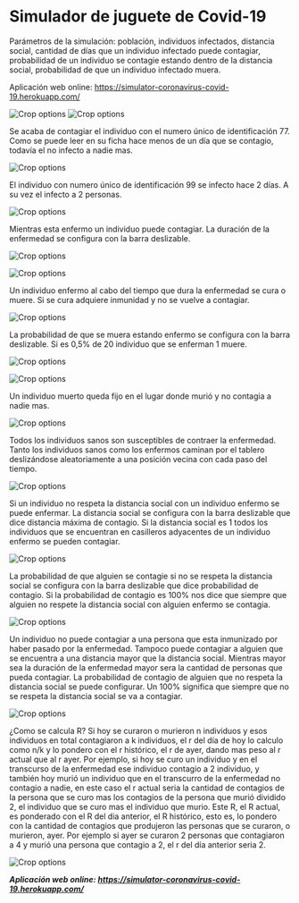 Simulador de juguete de Covid-19
=========================================

Parámetros de la simulación: población, individuos infectados, distancia social, cantidad de días que un individuo infectado puede contagiar, probabilidad de un individuo se contagie estando dentro de la distancia social, probabilidad de que un individuo infectado muera.

Aplicación web online: 
https://simulator-coronavirus-covid-19.herokuapp.com/

![Crop options](https://github.com/marcoscravero2175/simulator-coronavirus-covid-19/blob/master/readme/image001.png)
![Crop options](https://github.com/marcoscravero2175/simulator-coronavirus-covid-19/blob/master/readme/image005.png)

Se acaba de contagiar el individuo con el numero único de identificación 77. Como se puede leer en su ficha hace menos de un día que se contagio, todavía el no infecto a nadie mas.

![Crop options](https://github.com/marcoscravero2175/simulator-coronavirus-covid-19/blob/master/readme/image006.png)

El individuo con numero único de identificación 99 se infecto hace 2 días. A su vez el infecto a 2 personas.

![Crop options](https://github.com/marcoscravero2175/simulator-coronavirus-covid-19/blob/master/readme/image007.png)


Mientras esta enfermo un individuo puede contagiar. La duración de la enfermedad se configura con la barra deslizable.

![Crop options](https://github.com/marcoscravero2175/simulator-coronavirus-covid-19/blob/master/readme/image008.png)

![Crop options](https://github.com/marcoscravero2175/simulator-coronavirus-covid-19/blob/master/readme/image009.png)

Un individuo enfermo al cabo del tiempo que dura la enfermedad se cura o muere. Si se cura adquiere inmunidad y no se vuelve a contagiar.

![Crop options](https://github.com/marcoscravero2175/simulator-coronavirus-covid-19/blob/master/readme/image010.png)

La probabilidad de que se muera estando enfermo se configura con la barra deslizable. Si es 0,5% de 20 individuo que se enferman 1 muere.

![Crop options](https://github.com/marcoscravero2175/simulator-coronavirus-covid-19/blob/master/readme/image011.png)

![Crop options](https://github.com/marcoscravero2175/simulator-coronavirus-covid-19/blob/master/readme/image012.png)

Un individuo muerto queda fijo en el lugar donde murió y no contagia a nadie mas.

![Crop options](https://github.com/marcoscravero2175/simulator-coronavirus-covid-19/blob/master/readme/image013.png)

Todos los individuos sanos son susceptibles de contraer la enfermedad. Tanto los individuos sanos como los enfermos caminan por el tablero deslizándose aleatoriamente a una posición vecina con cada paso del tiempo.

![Crop options](https://github.com/marcoscravero2175/simulator-coronavirus-covid-19/blob/master/readme/image014.png)

Si un individuo no respeta la distancia social con un individuo enfermo se puede enfermar. La distancia social se configura con la barra deslizable que dice distancia máxima de contagio. Si la distancia social es 1 todos los individuos que se encuentran en casilleros adyacentes de un individuo enfermo se pueden contagiar.

![Crop options](https://github.com/marcoscravero2175/simulator-coronavirus-covid-19/blob/master/readme/image015.png)

La probabilidad de que alguien se contagie si no se respeta la distancia social se configura con la barra deslizable que dice probabilidad de contagio. Si la probabilidad de contagio es 100% nos dice que siempre que alguien no respete la distancia social con alguien enfermo se contagia.

![Crop options](https://github.com/marcoscravero2175/simulator-coronavirus-covid-19/blob/master/readme/image016.png)

Un individuo no puede contagiar a una persona que esta inmunizado por haber pasado por la enfermedad. Tampoco puede contagiar a alguien que se encuentra a una distancia mayor que la distancia social. Mientras mayor sea la duración de la enfermedad mayor sera la cantidad de personas que pueda contagiar. La probabilidad de contagio de alguien que no respeta la distancia social se puede configurar. Un 100% significa que siempre que no se respeta la distancia social se va a contagiar.

![Crop options](https://github.com/marcoscravero2175/simulator-coronavirus-covid-19/blob/master/readme/image018.png)

¿Como se calcula R? Si hoy se curaron o murieron n individuos y esos individuos en total contagiaron a k individuos, el r del día de hoy lo calculo como n/k y lo pondero con el r histórico, el r de ayer, dando mas peso al r actual que al r ayer. Por ejemplo, si hoy se curo un individuo y en el transcurso de la enfermedad ese individuo contagio a 2 individuo, y también hoy murió un individuo que en el transcurro de la enfermedad no contagio a nadie, en este caso el r actual seria la cantidad de contagios de la persona que se curo mas los contagios de la persona que murió dividido 2, el individuo que se curo mas el individuo que murio. Este R, el R actual, es ponderado con el R del dia anterior, el R histórico, esto es, lo pondero con la cantidad de contagios que produjeron las personas que se curaron, o murieron, ayer. Por ejemplo si ayer se curaron 2 personas que contagiaron a 4 y murió una persona que contagio a 2, el r del día anterior seria 2.

![Crop options](https://github.com/marcoscravero2175/simulator-coronavirus-covid-19/blob/master/readme/image020.png)

***Aplicación web online: 
https://simulator-coronavirus-covid-19.herokuapp.com/***


